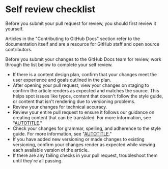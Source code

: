 # Self review checklist

Before you submit your pull request for review, you should first review it yourself.

Articles in the "Contributing to GitHub Docs" section refer to the documentation itself and are a resource for GitHub staff and open source contributors.

Before you submit your changes to the GitHub Docs team for review, work through the list below to complete your self review.

- If there is a content design plan, confirm that your changes meet the user experience and goals outlined in the plan.
- After opening your pull request, view your changes on staging to confirm the article renders as expected and matches the source. This helps spot issues like typos, content that doesn't follow the style guide, or content that isn't rendering due to versioning problems.
- Review your changes for technical accuracy.
- Review your entire pull request to ensure it follows our guidance on creating content that can be translated. For more information, see "[AUTOTITLE](/contributing/writing-for-github-docs/writing-content-to-be-translated)."
- Check your changes for grammar, spelling, and adherence to the style guide. For more information, see "[AUTOTITLE](/contributing/style-guide-and-content-model/style-guide)."
- If you have added new versioning or made changes to existing versioning, confirm your changes render as expected while viewing each available version of the article.
- If there are any failing checks in your pull request, troubleshoot them until they're all passing.
